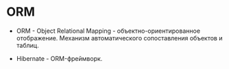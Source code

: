# ORM

* ORM - Object Relational Mapping - объектно-ориентированное отображение. Механизм автоматического сопоставления
объектов и таблиц.

* Hibernate - ORM-фреймворк.